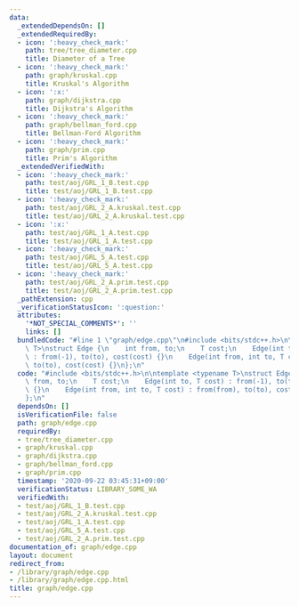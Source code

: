 ```yaml
---
data:
  _extendedDependsOn: []
  _extendedRequiredBy:
  - icon: ':heavy_check_mark:'
    path: tree/tree_diameter.cpp
    title: Diameter of a Tree
  - icon: ':heavy_check_mark:'
    path: graph/kruskal.cpp
    title: Kruskal's Algorithm
  - icon: ':x:'
    path: graph/dijkstra.cpp
    title: Dijkstra's Algorithm
  - icon: ':heavy_check_mark:'
    path: graph/bellman_ford.cpp
    title: Bellman-Ford Algorithm
  - icon: ':heavy_check_mark:'
    path: graph/prim.cpp
    title: Prim's Algorithm
  _extendedVerifiedWith:
  - icon: ':heavy_check_mark:'
    path: test/aoj/GRL_1_B.test.cpp
    title: test/aoj/GRL_1_B.test.cpp
  - icon: ':heavy_check_mark:'
    path: test/aoj/GRL_2_A.kruskal.test.cpp
    title: test/aoj/GRL_2_A.kruskal.test.cpp
  - icon: ':x:'
    path: test/aoj/GRL_1_A.test.cpp
    title: test/aoj/GRL_1_A.test.cpp
  - icon: ':heavy_check_mark:'
    path: test/aoj/GRL_5_A.test.cpp
    title: test/aoj/GRL_5_A.test.cpp
  - icon: ':heavy_check_mark:'
    path: test/aoj/GRL_2_A.prim.test.cpp
    title: test/aoj/GRL_2_A.prim.test.cpp
  _pathExtension: cpp
  _verificationStatusIcon: ':question:'
  attributes:
    '*NOT_SPECIAL_COMMENTS*': ''
    links: []
  bundledCode: "#line 1 \"graph/edge.cpp\"\n#include <bits/stdc++.h>\n\ntemplate <typename\
    \ T>\nstruct Edge {\n    int from, to;\n    T cost;\n    Edge(int to, T cost)\
    \ : from(-1), to(to), cost(cost) {}\n    Edge(int from, int to, T cost) : from(from),\
    \ to(to), cost(cost) {}\n};\n"
  code: "#include <bits/stdc++.h>\n\ntemplate <typename T>\nstruct Edge {\n    int\
    \ from, to;\n    T cost;\n    Edge(int to, T cost) : from(-1), to(to), cost(cost)\
    \ {}\n    Edge(int from, int to, T cost) : from(from), to(to), cost(cost) {}\n\
    };\n"
  dependsOn: []
  isVerificationFile: false
  path: graph/edge.cpp
  requiredBy:
  - tree/tree_diameter.cpp
  - graph/kruskal.cpp
  - graph/dijkstra.cpp
  - graph/bellman_ford.cpp
  - graph/prim.cpp
  timestamp: '2020-09-22 03:45:31+09:00'
  verificationStatus: LIBRARY_SOME_WA
  verifiedWith:
  - test/aoj/GRL_1_B.test.cpp
  - test/aoj/GRL_2_A.kruskal.test.cpp
  - test/aoj/GRL_1_A.test.cpp
  - test/aoj/GRL_5_A.test.cpp
  - test/aoj/GRL_2_A.prim.test.cpp
documentation_of: graph/edge.cpp
layout: document
redirect_from:
- /library/graph/edge.cpp
- /library/graph/edge.cpp.html
title: graph/edge.cpp
---
```

